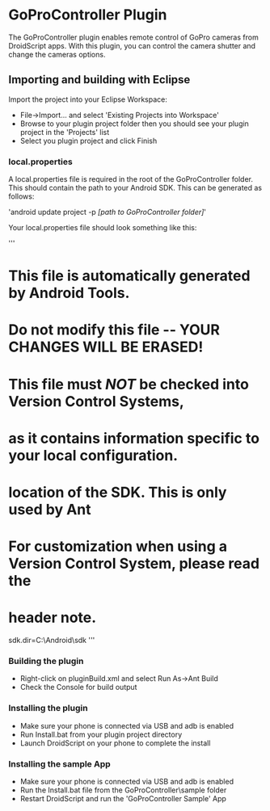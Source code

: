# GoProController Plugin

The GoProController plugin enables remote control of GoPro cameras from DroidScript apps. With this plugin, you can control the camera shutter and change the cameras options.

## Importing and building with Eclipse

Import the project into your Eclipse Workspace:
- File->Import... and select 'Existing Projects into Workspace'
- Browse to your plugin project folder then you should see your plugin project in the 'Projects' list
- Select you plugin project and click Finish

### local.properties

A local.properties file is required in the root of the GoProController folder. This should contain the path to your Android SDK. This can be generated as follows:

'android update project -p *[path to GoProController folder]*'

Your local.properties file should look something like this:

'''
# This file is automatically generated by Android Tools.
# Do not modify this file -- YOUR CHANGES WILL BE ERASED!
#
# This file must *NOT* be checked into Version Control Systems,
# as it contains information specific to your local configuration.

# location of the SDK. This is only used by Ant
# For customization when using a Version Control System, please read the
# header note.
sdk.dir=C:\\Android\\sdk
'''

### Building the plugin
- Right-click on pluginBuild.xml and select Run As->Ant Build
- Check the Console for build output

### Installing the plugin
- Make sure your phone is connected via USB and adb is enabled
- Run Install.bat from your plugin project directory
- Launch DroidScript on your phone to complete the install

### Installing the sample App
- Make sure your phone is connected via USB and adb is enabled
- Run the Install.bat file from the GoProController\sample folder
- Restart DroidScript and run the 'GoProController Sample' App